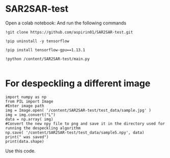 # SAR2SAR-test

Open a colab notebook:
And run the following commands
```
!git clone https://github.com/aspirin01/SAR2SAR-test.git
```
```
!pip uninstall -y tensorflow
```
```
!pip install tensorflow-gpu==1.13.1
```
```
!python /content/SAR2SAR-test/main.py 
 
```



# For despeckling a different image

```
import numpy as np
from PIL import Image                                         
#Enter image path
img = Image.open( '/content/SAR2SAR-test/test_data/sample.jpg' )
img = img.convert("L")
data = np.array( img)
#Convert the new npy file to png and save it in the directory used for running the despeckling algorithm
np.save( '/content/SAR2SAR-test/test_data/sample5.npy', data)
print(" was saved")
print(data.shape)

```
Use this code.
